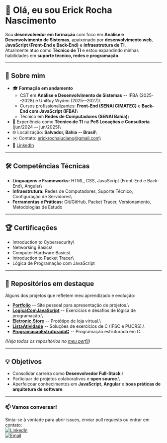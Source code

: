 # 👋 Olá, eu sou Erick Rocha Nascimento

Sou **desenvolvedor em formação** com foco em **Análise e
Desenvolvimento de Sistemas**, apaixonado por **desenvolvimento web**,
**JavaScript (Front-End e Back-End)** e **infraestrutura de TI**.\
Atualmente atuo como **Técnico de TI** e estou expandindo minhas
habilidades em **suporte técnico, redes e programação**.

------------------------------------------------------------------------

## 🚀 Sobre mim

-   🎓 **Formação em andamento**
    -   CST em **Análise e Desenvolvimento de Sistemas** -- IFBA
        (2025--2028) e UniRuy Wyden (2025--2027)\
    -   Cursos profissionalizantes: **Front-End (SENAI CIMATEC)** e
        **Back-End com JavaScript (IFBA)**\
    -   Técnico em **Redes de Computadores (SENAI Bahia)**\
-   💼 Experiência como **Técnico de TI** na **PeS Locações e
    Consultoria** (jun/2024 -- jun/2025)\
-   🌐 Localização: **Salvador, Bahia -- Brasil**\
-   ✉️ Contato: <erickrochaluciano@gmail.com>\
-   🔗 [LinkedIn](https://www.linkedin.com/in/erickrochanascimento)

------------------------------------------------------------------------

## 🛠️ Competências Técnicas

-   **Linguagens e Frameworks:** HTML, CSS, JavaScript (Front-End e
    Back-End), Angular\
-   **Infraestrutura:** Redes de Computadores, Suporte Técnico,
    Configuração de Servidores\
-   **Ferramentas e Práticas:** Git/GitHub, Packet Tracer,
    Versionamento, Metodologias de Estudo

------------------------------------------------------------------------

## 🏆 Certificações

-   Introduction to Cybersecurity\
-   Networking Basics\
-   Computer Hardware Basics\
-   Introduction to Packet Tracer\
-   Lógica de Programação com JavaScript

------------------------------------------------------------------------

## 📂 Repositórios em destaque

Alguns dos projetos que refletem meu aprendizado e evolução:

-   **[Portfolio](https://github.com/ErickRochaNascimento/Portfolio)**
    -- Site pessoal para apresentação de projetos.\
-   **[LogicaComJavaScript](https://github.com/ErickRochaNascimento/LogicaComJavaScript)**
    -- Exercícios e desafios de lógica de programação.\
-   **[Eletronic.Store](https://github.com/ErickRochaNascimento/Eletronic.Store)**
    -- Protótipo de loja virtual.\
-   **[ListaAtividade](https://github.com/ErickRochaNascimento/ListaAtividade)**
    -- Soluções de exercícios de C (IFSC e PUCRS).\
-   **[ProgramacaoEstruturadaC](https://github.com/ErickRochaNascimento/ProgramacaoEstruturadaC)**
    -- Programação estruturada em C.

*(Veja todos os repositórios no [meu
perfil](https://github.com/ErickRochaNascimento))*

------------------------------------------------------------------------

## 💡 Objetivos

-   Consolidar carreira como **Desenvolvedor Full-Stack**.\
-   Participar de projetos colaborativos e **open source**.\
-   Aperfeiçoar conhecimentos em **JavaScript**, **Angular** e **boas
    práticas de arquitetura de software**.

------------------------------------------------------------------------

### 📫 Vamos conversar!

Sinta-se à vontade para abrir issues, enviar pull requests ou entrar em
contato:\
[![LinkedIn](https://img.shields.io/badge/LinkedIn-ErickRochaNascimento-blue?logo=linkedin&logoColor=white)](https://www.linkedin.com/in/erickrochanascimento)\
[![Email](https://img.shields.io/badge/Email-erickrochaluciano%40gmail.com-red?logo=gmail&logoColor=white)](mailto:erickrochaluciano@gmail.com)

